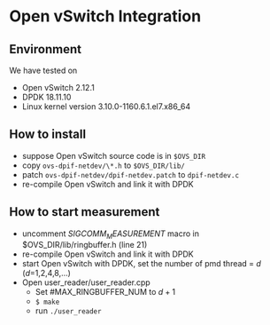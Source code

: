 # Open vSwitch Integration

## Environment
We have tested on
 - Open vSwitch 2.12.1
 - DPDK 18.11.10
 - Linux kernel version 3.10.0-1160.6.1.el7.x86_64

## How to install
 - suppose Open vSwitch source code is in ```$OVS_DIR```
 - copy ```ovs-dpif-netdev/\*.h``` to ```$OVS_DIR/lib/```
 - patch ```ovs-dpif-netdev/dpif-netdev.patch``` to ```dpif-netdev.c```
 - re-compile Open vSwitch and link it with DPDK

## How to start measurement
 - uncomment $SIGCOMM_MEASUREMENT$ macro in $OVS_DIR/lib/ringbuffer.h (line 21)
 - re-compile Open vSwitch and link it with DPDK
 - start Open vSwitch with DPDK, set the number of pmd thread = $d$ ($d$=1,2,4,8,...)
 - Open user_reader/user_reader.cpp
	- Set #MAX_RINGBUFFER_NUM to $d + 1$
	- `$ make`
	- run `./user_reader`
